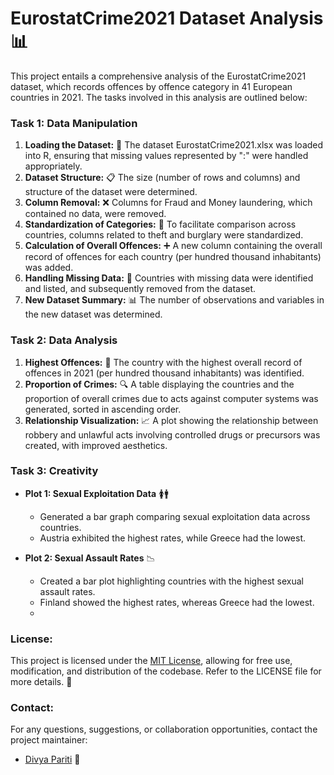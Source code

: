 # EurostatCrime2021 Dataset Analysis 📊

This project entails a comprehensive analysis of the EurostatCrime2021 dataset, which records offences by offence category in 41 European countries in 2021. The tasks involved in this analysis are outlined below:

### Task 1: Data Manipulation
1. **Loading the Dataset:** 📂 The dataset EurostatCrime2021.xlsx was loaded into R, ensuring that missing values represented by ":" were handled appropriately.
2. **Dataset Structure:** 📋 The size (number of rows and columns) and structure of the dataset were determined.
3. **Column Removal:** ❌ Columns for Fraud and Money laundering, which contained no data, were removed.
4. **Standardization of Categories:** 📝 To facilitate comparison across countries, columns related to theft and burglary were standardized.
5. **Calculation of Overall Offences:** ➕ A new column containing the overall record of offences for each country (per hundred thousand inhabitants) was added.
6. **Handling Missing Data:** 🚫 Countries with missing data were identified and listed, and subsequently removed from the dataset.
7. **New Dataset Summary:** 📊 The number of observations and variables in the new dataset was determined.

### Task 2: Data Analysis
1. **Highest Offences:** 🥇 The country with the highest overall record of offences in 2021 (per hundred thousand inhabitants) was identified.
2. **Proportion of Crimes:** 🔍 A table displaying the countries and the proportion of overall crimes due to acts against computer systems was generated, sorted in ascending order.
3. **Relationship Visualization:** 📈 A plot showing the relationship between robbery and unlawful acts involving controlled drugs or precursors was created, with improved aesthetics.

### Task 3: Creativity

- **Plot 1: Sexual Exploitation Data** 🚺🚹
  - Generated a bar graph comparing sexual exploitation data across countries.
  - Austria exhibited the highest rates, while Greece had the lowest.
  
- **Plot 2: Sexual Assault Rates** 📉
  - Created a bar plot highlighting countries with the highest sexual assault rates.
  - Finland showed the highest rates, whereas Greece had the lowest.
  - 
### License:
This project is licensed under the [MIT License](LICENSE), allowing for free use, modification, and distribution of the codebase. Refer to the LICENSE file for more details. 📜

### Contact:
For any questions, suggestions, or collaboration opportunities, contact the project maintainer:
- [Divya Pariti](mailto:divya.pariti@ucdconnect.ie) 📧

